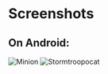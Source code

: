 # Screenshots
## On Android:

<!-- <table>
    <tr>
        <td markdown=1>
        ![image](src\assets\icons\ic_apple.png)            
        </td>
        <td>
            1
        </td>
    </tr>
    <tr>
        <td>
            2
        </td>
        <td>
            1
        </td>
    </tr>
</table> -->
![Minion](https://octodex.github.com/images/minion.png)
![Stormtroopocat](https://octodex.github.com/images/stormtroopocat.jpg "The Stormtroopocat")